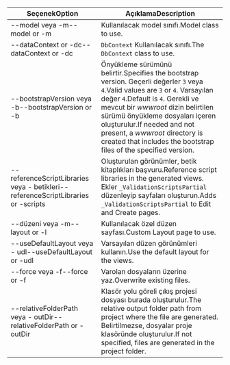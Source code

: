 <!-- Options common to Razor Pages and Controller -->
| <span data-ttu-id="d7ce3-101">Seçenek</span><span class="sxs-lookup"><span data-stu-id="d7ce3-101">Option</span></span>               | <span data-ttu-id="d7ce3-102">Açıklama</span><span class="sxs-lookup"><span data-stu-id="d7ce3-102">Description</span></span>|
| ----------------- | ------------ |
| <span data-ttu-id="d7ce3-103">--model veya -m</span><span class="sxs-lookup"><span data-stu-id="d7ce3-103">--model or -m</span></span>  | <span data-ttu-id="d7ce3-104">Kullanılacak model sınıfı.</span><span class="sxs-lookup"><span data-stu-id="d7ce3-104">Model class to use.</span></span> |
| <span data-ttu-id="d7ce3-105">--dataContext or -dc</span><span class="sxs-lookup"><span data-stu-id="d7ce3-105">--dataContext or -dc</span></span>  | <span data-ttu-id="d7ce3-106">`DbContext` Kullanılacak sınıfı.</span><span class="sxs-lookup"><span data-stu-id="d7ce3-106">The `DbContext` class to use.</span></span> |
| <span data-ttu-id="d7ce3-107">--bootstrapVersion veya -b</span><span class="sxs-lookup"><span data-stu-id="d7ce3-107">--bootstrapVersion or -b</span></span>  | <span data-ttu-id="d7ce3-108">Önyükleme sürümünü belirtir.</span><span class="sxs-lookup"><span data-stu-id="d7ce3-108">Specifies the bootstrap version.</span></span> <span data-ttu-id="d7ce3-109">Geçerli değerler `3` veya `4`.</span><span class="sxs-lookup"><span data-stu-id="d7ce3-109">Valid values are `3` or `4`.</span></span> <span data-ttu-id="d7ce3-110">Varsayılan değer `4`.</span><span class="sxs-lookup"><span data-stu-id="d7ce3-110">Default is `4`.</span></span> <span data-ttu-id="d7ce3-111">Gerekli ve mevcut bir *wwwroot* dizin belirtilen sürümü önyükleme dosyaları içeren oluşturulur.</span><span class="sxs-lookup"><span data-stu-id="d7ce3-111">If needed and not present, a *wwwroot* directory is created that includes the bootstrap files of the specified version.</span></span> |
| <span data-ttu-id="d7ce3-112">--referenceScriptLibraries veya - betikleri</span><span class="sxs-lookup"><span data-stu-id="d7ce3-112">--referenceScriptLibraries or -scripts</span></span> |  <span data-ttu-id="d7ce3-113">Oluşturulan görünümler, betik kitaplıkları başvuru.</span><span class="sxs-lookup"><span data-stu-id="d7ce3-113">Reference script libraries in the generated views.</span></span> <span data-ttu-id="d7ce3-114">Ekler `_ValidationScriptsPartial` düzenleyip sayfaları oluşturun.</span><span class="sxs-lookup"><span data-stu-id="d7ce3-114">Adds `_ValidationScriptsPartial` to Edit and Create pages.</span></span> |
| <span data-ttu-id="d7ce3-115">--düzeni veya -m</span><span class="sxs-lookup"><span data-stu-id="d7ce3-115">--layout or -l</span></span> | <span data-ttu-id="d7ce3-116">Kullanılacak özel düzen sayfası.</span><span class="sxs-lookup"><span data-stu-id="d7ce3-116">Custom Layout page to use.</span></span> |
| <span data-ttu-id="d7ce3-117">--useDefaultLayout veya - udl</span><span class="sxs-lookup"><span data-stu-id="d7ce3-117">--useDefaultLayout or -udl</span></span> | <span data-ttu-id="d7ce3-118">Varsayılan düzen görünümleri kullanın.</span><span class="sxs-lookup"><span data-stu-id="d7ce3-118">Use the default layout for the views.</span></span> |
| <span data-ttu-id="d7ce3-119">--force veya -f</span><span class="sxs-lookup"><span data-stu-id="d7ce3-119">--force or -f</span></span> | <span data-ttu-id="d7ce3-120">Varolan dosyaların üzerine yaz.</span><span class="sxs-lookup"><span data-stu-id="d7ce3-120">Overwrite existing files.</span></span> |
| <span data-ttu-id="d7ce3-121">--relativeFolderPath veya - outDir</span><span class="sxs-lookup"><span data-stu-id="d7ce3-121">--relativeFolderPath or -outDir</span></span> | <span data-ttu-id="d7ce3-122">Klasör yolu göreli çıkış projesi dosyası burada oluşturulur.</span><span class="sxs-lookup"><span data-stu-id="d7ce3-122">The relative output folder path from project where the file are generated.</span></span> <span data-ttu-id="d7ce3-123">Belirtilmezse, dosyalar proje klasöründe oluşturulur.</span><span class="sxs-lookup"><span data-stu-id="d7ce3-123">If not specified, files are generated in the project folder.</span></span> |